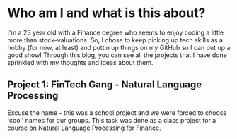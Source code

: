 # Who am I and what is this about?
I'm a 23 year old with a Finance degree who seems to enjoy coding a little more than stock-valuations. So, I chose to keep picking up tech skills as a hobby (for now, at least) and puttin up things on my GitHub so I can put up a good show! 
Through this blog, you can see all the projects that I have done sprinkled with my thoughts and ideas about them.

## Project 1: FinTech Gang - Natural Language Processing
Excuse the name - this was a school project and we were forced to choose 'cool' names for our groups. This task was done as a class project for a course on Natural Language Processing for Finance. 